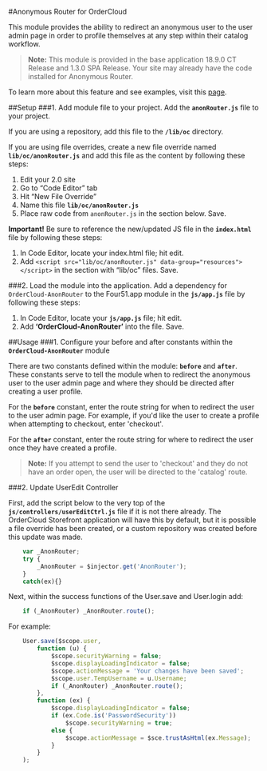 #Anonymous Router for OrderCloud

This module provides the ability to redirect an anonymous user to the user admin page in order to profile themselves at any step within their catalog workflow.

>**Note:** This module is provided in the base application 18.9.0 CT Release and 1.3.0 SPA Release.  Your site may already have the code installed for Anonymous Router.

To learn more about this feature and see examples, visit this [page](https://volition.four51ordercloud.com/store/product/AnonymousRouter).

##Setup
###1. Add module file to your project.
Add the **`anonRouter.js`** file to your project.

If you are using a repository, add this file to the **`/lib/oc`** directory.

If you are using file overrides, create a new file override named **`lib/oc/anonRouter.js`** and add this file as the content by following these steps:

 1. Edit your 2.0 site
 2. Go to “Code Editor” tab
 3. Hit “New File Override”
 4. Name this file **`lib/oc/anonRouter.js`**
 5. Place raw code from `anonRouter.js` in the section below. Save.

**Important!** Be sure to reference the new/updated JS file in the **`index.html`** file by following these steps:

 1. In Code Editor, locate your index.html file; hit edit.
 2. Add `<script src="lib/oc/anonRouter.js" data-group="resources"></script>`  in the section with “lib/oc” files. Save.

###2. Load the module into the application.
Add a dependency for `OrderCloud-AnonRouter` to the Four51.app module in the **`js/app.js`** file by following these steps:

 1. In Code Editor, locate your **`js/app.js`** file; hit edit.
 2. Add **‘OrderCloud-AnonRouter’** into the file. Save.

##Usage
###1. Configure your before and after constants within the **`OrderCloud-AnonRouter`** module

There are two constants defined within the module: **`before`** and **`after`**. These constants serve to tell the module when to redirect the anonymous user to the user admin page and where they should be directed after creating a user profile.

For the **`before`** constant, enter the route string for when to redirect the user to the user admin page. For example, if you'd like the user to create a profile when attempting to checkout, enter 'checkout'.

For the **`after`** constant, enter the route string for where to redirect the user once they have created a profile.

>**Note:** If you attempt to send the user to 'checkout' and they do not have an order open, the user will be directed to the 'catalog' route.

###2. Update UserEdit Controller

First, add the script below to the very top of the **`js/controllers/userEditCtrl.js`** file if it is not there already.   The OrderCloud Storefront application will have this by default, but it is possible a file override has been created, or a custom repository was created before this update was made.

```javascript
    var _AnonRouter;
    try {
        _AnonRouter = $injector.get('AnonRouter');
    }
    catch(ex){}
```


Next, within the success functions of the User.save and User.login add:

```javascript
    if (_AnonRouter) _AnonRouter.route();
```

For example: 

```javascript
    User.save($scope.user,
        function (u) {
            $scope.securityWarning = false;
            $scope.displayLoadingIndicator = false;
            $scope.actionMessage = 'Your changes have been saved';
            $scope.user.TempUsername = u.Username;
            if (_AnonRouter) _AnonRouter.route();
        },
        function (ex) {
            $scope.displayLoadingIndicator = false;
            if (ex.Code.is('PasswordSecurity'))
                $scope.securityWarning = true;
            else {
                $scope.actionMessage = $sce.trustAsHtml(ex.Message);
            }
        }
    );
```
